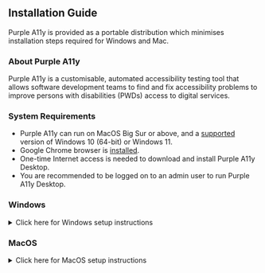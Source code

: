 ## Installation Guide

Purple A11y is provided as a portable distribution which minimises installation steps required for Windows and Mac.

### About Purple A11y
Purple A11y is a customisable, automated accessibility testing tool that allows software development teams to find and fix accessibility problems to improve persons with disabilities (PWDs) access to digital services.

### System Requirements
* Purple A11y can run on MacOS Big Sur or above, and a [supported](https://learn.microsoft.com/en-us/windows/release-health/supported-versions-windows-client) version of Windows 10 (64-bit) or Windows 11.
* Google Chrome browser is [installed](https://www.google.com/chrome).
* One-time Internet access is needed to download and install Purple A11y Desktop.
* You are recommended to be logged on to an admin user to run Purple A11y Desktop.

### Windows
<details>
  <summary>Click here for Windows setup instructions</summary>

#### Download Portable Copy
* Download and extract latest [purple-a11y-portable-windows.zip](https://github.com/GovTechSG/purple-hats/releases/latest/download/purple-a11y-portable-windows.zip).
* Tip: To extract files, right-click the Compressed zip file and click "Extract All…" in the context menu.

#### Run Purple A11y
 * Navigate to the folder containing purple-a11y-portable-windows.
 * Double-click `a11y_shell.cmd` (Windows Command Script file).
  <img width="480" alt="Screenshot of Windows Explorer with a11y_shell.cmd selected" src="https://github.com/GovTechSG/purple-hats/assets/50561219/872c9fce-0d7f-405d-b6b6-c8a196c3e81a">

 * A Windows Command Prompt window should open with contents as illustrated below. `a11y_shell` will automatically prepare your system to run Purple a11y.
```
a11y Shell - Created By younglim - NO WARRANTY PROVIDED
================================================================

INFO: Stored current working directory at C:\Users\a11y\Downloads\purple-a11y-portable-windows
INFO: Set path to node for this session
INFO: Set path to node_modules for this session
INFO: Set path to npm-global for this session
INFO: Set path to Playwright cache for this session
INFO: Set path to ImageMagick for this session
INFO: Set path to purple-hats for this session


PS C:\Users\username\Downloads\purple-a11y-portable-windows>
```


 * Type in the following commands into the window.  The following commands will navigate your Command Prompt window to the `purple-hats` sub-directory and initiate a scan
```
cd purple-hats
node index
```
 * If a Windows Firewall prompt appears, click "Allow access"
<img width="261" alt="Windows Firewall prompt for Allow access" src="https://github.com/GovTechSG/purple-hats/assets/50561219/4ece401b-1195-4a90-a327-243c081690b9">

 * You should then see your Windows Command Prompt window updated with the following contents
```
PS C:\Users\username\Downloads\purple-a11y-portable-windows> cd purple-hats
PS C:\Users\username\Downloads\purple-a11y-portable-windows\purple-hats> node index
┌────────────────────────────────────────────────────────────┐
│ Welcome to A11y Accessibility Testing Tool!                │
│ We recommend using Chrome browser for the best experience. │
│                                                            │
│ Version: ░░░░░░                                            │
└────────────────────────────────────────────────────────────┘
? What would you like to scan today? (Use arrow keys)
> sitemap
  website
  custom flow
```

 * Follow the steps at [Features](https://github.com/GovTechSG/purple-hats#features) for more information on how to run a scan.

  </details>

### MacOS
<details>
  <summary>Click here for MacOS setup instructions</summary>

#### Download Portable Copy
 * Download and extract [purple-a11y-portable-mac.zip](https://github.com/GovTechSG/purple-hats/releases/latest/download/purple-a11y-portable-mac.zip) version.
 * Tip: To extract files in Mac, double-click on `purple-a11y-portable-mac.zip` file, usually located at your Downloads folder. A new folder with the name `purple-a11y-portable-mac` will appear in Finder.

#### Run Purple A11y
 * Navigate to the folder `purple-a11y-portable-mac`, usually located at your Downloads folder.
 * Right-click `a11y_shell.command`. Then click `Open` in the context menu.
  <img width="480" alt="Screenshot of right-click a11y_shell.command and Open" src="https://github.com/GovTechSG/purple-hats/assets/152410523/15a0f577-c8c4-43e2-9c9d-ca4b960b8874">

 * A prompt as follows will appear like below. Click `Open`.
 <img width="240" alt="MacOS prompt for unidentified developer" src="https://github.com/GovTechSG/purple-hats/assets/152410523/85eb0d58-8dd9-477c-916a-b759cfb1afd6">

 * A Terminal window should open with contents as illustrated below. `a11y_shell` will automatically prepare your system to run Purple A11y.
```
Last login: Thu Mar 16 10:48:05 on ttys002
/Users/username/Downloads/purple-a11y-portable-mac/a11y_shell.command ; exit;
username@hostname ~ % /Users/username/Downloads/purple-a11y-portable-mac/a11y_shell.command ; exit;
a11y Shell - Created By younglim - NO WARRANTY PROVIDED
================================================================

INFO: Setting path to node for this session
INFO: Set path to node_modules for this session
INFO: Set path to Playwright cache for this session
INFO: Set symbolic link to ImageMagick
INFO: Set path to ImageMagick binaries
INFO: Removing com.apple.quarantine attributes for required binaries to run
username@hostname purple-a11y-portable-mac %
```

 * Type in the following commands into the window.  The following commands will navigate your Terminal window to the `purple-hats` sub-directory and initiate a scan
 ```
cd purple-hats
node index
```

 * You should then see your Terminal window updated with the following contents
```
username@hostname purple-a11y-portable-mac % cd purple-hats
username@hostname purple-hats % node index
┌────────────────────────────────────────────────────────────┐
│ Welcome to A11y Accessibility Testing Tool!                │
│ We recommend using Chrome browser for the best experience. │
│                                                            │
│ Version: ░░░░░░                                            │
└────────────────────────────────────────────────────────────┘
? What would you like to scan today? (Use arrow keys)
❯ sitemap
  website
  custom flow
```

 * Follow the steps at [Features](https://github.com/GovTechSG/purple-hats#features) for more information on how to run a scan.
</details>
